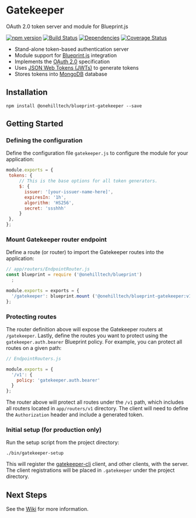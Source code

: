 Gatekeeper
=============

OAuth 2.0 token server and module for Blueprint.js

[![npm version](https://img.shields.io/npm/v/@onehilltech/blueprint-gatekeeper.svg?maxAge=2592000)](https://www.npmjs.com/package/@onehilltech/blueprint-gatekeeper)
[![Build Status](https://travis-ci.org/onehilltech/blueprint-gatekeeper.svg?branch=master)](https://travis-ci.org/onehilltech/blueprint-gatekeeper)
[![Dependencies](https://david-dm.org/onehilltech/blueprint-gatekeeper.svg)](https://david-dm.org/onehilltech/blueprint-gatekeeper)
[![Coverage Status](https://coveralls.io/repos/github/onehilltech/blueprint-gatekeeper/badge.svg?branch=master)](https://coveralls.io/github/onehilltech/blueprint-gatekeeper?branch=master)

* Stand-alone token-based authentication server
* Module support for [Blueprint.js](https://github.com/onehilltech/blueprint) integration
* Implements the [OAuth 2.0](http://oauth.net/2/) specification
* Uses [JSON Web Tokens (JWTs)](https://jwt.io/) to generate tokens
* Stores tokens into [MongoDB](https://www.mongodb.org/) database

Installation
--------------

    npm install @onehilltech/blueprint-gatekeeper --save
    
Getting Started
----------------

### Defining the configuration

Define the configuration file `gatekeeper.js` to configure the module for
your application:

```javascript
module.exports = {
 tokens: {
     // This is the base options for all token generators.
     $: {
       issuer: '[your-issuer-name-here]',
       expiresIn: '1h',
       algorithm: 'HS256',
       secret: 'ssshhh'
     }
 },
};
```

### Mount Gatekeeper router endpoint

Define a route (or router) to import the Gatekeeper routes into the application:

```javascript
// app/routers/EndpointRouter.js
const blueprint = require ('@onehilltech/blueprint')
  ;

module.exports = exports = {
  '/gatekeeper': blueprint.mount ('@onehilltech/blueprint-gatekeeper:v1')
};
```

### Protecting routes

The router definition above will expose the Gatekeeper routers at `/gatekeeper`.
Lastly, define the routes you want to protect using the ```gatekeeper.auth.bearer```
Blueprint policy. For example, you can protect all routes on a given path:

```javascript
// EndpointRouters.js

module.exports = {
  '/v1': {
    policy: 'gatekeeper.auth.bearer'
  }
};
```

The router above will protect all routes under the `/v1` path, which
includes all routers located in `app/routers/v1` directory. The client will
need to define the `Authorization` header and include a generated token.

### Initial setup (for production only)

Run the setup script from the project directory:

    ./bin/gatekeeper-setup
    
This will register the [gatekeeper-cli](https://github.com/onehilltech/gatekeeper-cli) 
client, and other clients, with the server. The client registrations will be placed in 
`.gatekeeper` under the project directory.

Next Steps
-----------

See the [Wiki](https://github.com/onehilltech/blueprint-gatekeeper/wiki) for 
more information.

